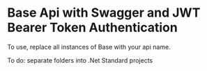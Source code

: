 # Base Api with Swagger and JWT Bearer Token Authentication

To use, replace all instances of Base with your api name.

To do: separate folders into .Net Standard projects
